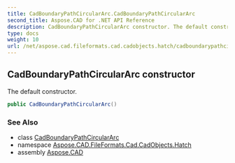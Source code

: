 ```yaml
---
title: CadBoundaryPathCircularArc.CadBoundaryPathCircularArc
second_title: Aspose.CAD for .NET API Reference
description: CadBoundaryPathCircularArc constructor. The default constructor
type: docs
weight: 10
url: /net/aspose.cad.fileformats.cad.cadobjects.hatch/cadboundarypathcirculararc/cadboundarypathcirculararc/
---
```

## CadBoundaryPathCircularArc constructor

The default constructor.

```csharp
public CadBoundaryPathCircularArc()
```

### See Also

* class [CadBoundaryPathCircularArc](../)
* namespace [Aspose.CAD.FileFormats.Cad.CadObjects.Hatch](../../cadboundarypathcirculararc/)
* assembly [Aspose.CAD](../../../)


